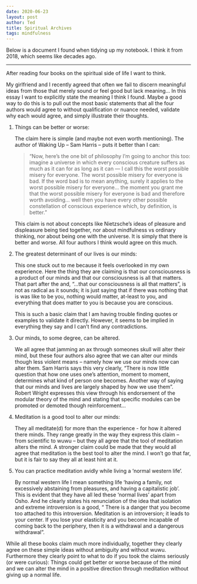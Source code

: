 ```yaml
---
date: 2020-06-23
layout: post
author: Ted
title: Spiritual Archives
tags: mindfulness
---
```

Below is a document I found when tidying up my notebook. I think it from 2018, which seems like decades ago.

---

After reading four books on the spiritual side of life I want to think.

My girlfriend and I recently agreed that often we fail to discern meaningful ideas from those that merely sound or feel good but lack meaning... In this essay I want to explicitly state the meaning I think I found. Maybe a good way to do this is to pull out the most basic statements that all the four authors would agree to without qualification or nuance needed, validate why each would agree, and simply illustrate their thoughts.


1. Things can be better or worse:

    The claim here is simple (and maybe not even worth mentioning). The author of Waking Up – Sam Harris – puts it better than I can:

    > “Now, here’s the one bit of philosophy I’m going to anchor this too: imagine a universe in which every conscious creature suffers as much as it can for as long as it can — I call this the worst possible misery for everyone. The worst possible misery for everyone is bad. If the word bad is to mean anything, surely it applies to the worst possible misery for everyone... the moment you grant me that the worst possible misery for everyone is bad and therefore worth avoiding... well then you have every other possible constellation of conscious experience which, by definition, is better.”

    This claim is not about concepts like Nietzsche’s ideas of pleasure and displeasure being tied together, nor about mindfulness vs ordinary thinking, nor about being one with the universe. It is simply that there is better and worse. All four authors I think would agree on this much.

2. The greatest determinant of our lives is our minds:

    This one stuck out to me because it feels overlooked in my own experience. Here the thing they are claiming is that our consciousness is a product of our minds and that our consciousness is all that matters. That part after the and, “...that our consciousness is all that matters”, is not as radical as it sounds; it is just saying that if there was nothing that is was like to be you, nothing would matter, at-least to you, and everything that does matter to you is because you are conscious.

    This is such a basic claim that I am having trouble finding quotes or examples to validate it directly. However, it seems to be implied in everything they say and I can’t find any contradictions.

3. Our minds, to some degree, can be altered.

    We all agree that jamming an ax through someones skull will alter their mind, but these four authors also agree that we can alter our minds though less violent means – namely how we use our minds now can alter them. Sam Harris says this very clearly, “There is now little question that how one uses one’s attention, moment to moment, determines what kind of person one becomes. Another way of saying that our minds and lives are largely shaped by how we use them”. Robert Wright expresses this view through his endorsement of the modular theory of the mind and stating that specific modules can be promoted or demoted though reinforcement...

4. Meditation is a good tool to alter our minds:

    They all meditate(d) for more than the experience - for how it altered there minds. They range greatly in the way they express this claim – from scientific to wuwu – but they all agree that the tool of meditation alters the mind. A stronger claim could be made that they would all agree that meditation is the best tool to alter the mind. I won’t go that far, but it is fair to say they all at least hint at it.

5. You can practice meditation avidly while living a ‘normal western life’.

    By normal western life I mean something life ‘having a family, not excessively abstaining from pleasures, and having a capitalistic job’. This is evident that they have all led these ‘normal lives’ apart from Osho. And he clearly states his renunciation of the idea that isolation and extreme introversion is a good, “ There is a danger that you become too attached to this introversion. Meditation is an introversion; it leads to your center. If you lose your elasticity and you become incapable of coming back to the periphery, then it is a withdrawal and a dangerous withdrawal”.

While all these books claim much more individually, together they clearly agree on these simple ideas without ambiguity and without wuwu. Furthermore they clearly point to what to do if you took the claims seriously (or were curious): Things could get better or worse because of the mind and we can alter the mind in a positive direction through meditation without giving up a normal life.
